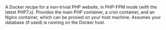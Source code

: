 A Docker recipe for a non-trivial PHP website, in PHP-FPM mode (with the latest PHP7.x). Provides the main PHP container, a cron container, and an Nginx container, which can be proxied on your host machine. Assumes your database (if used) is running on the Docker host. 
